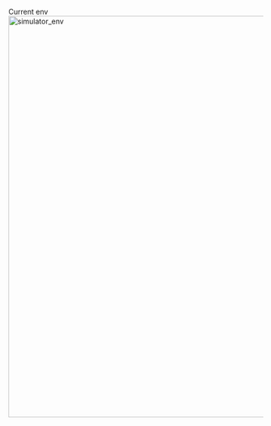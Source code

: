 Current env
<img width="793" alt="simulator_env" src="https://github.com/user-attachments/assets/00dc888a-6ffa-4e52-9307-d616d7bbd24e">
